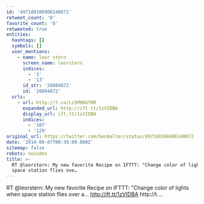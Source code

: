 ```yaml
---
id: '497180106906140672'
retweet_count: '0'
favorite_count: '0'
retweeted: true
entities:
  hashtags: []
  symbols: []
  user_mentions:
    - name: leor stern
      screen_name: leorstern
      indices:
        - '3'
        - '13'
      id_str: '20804872'
      id: '20804872'
  urls:
    - url: http://t.co/Ls5M90GfNR
      expanded_url: http://ift.tt/1zVIDBA
      display_url: ift.tt/1zVIDBA
      indices:
        - '107'
        - '129'
original_url: https://twitter.com/benbalter/status/497180106906140672
date: '2014-08-07T00:39:09.000Z'
sitemap: false
robots: noindex
title: >-
  RT @leorstern: My new favorite Recipe on IFTTT: "Change color of lights when
  space station flies ove…
---
```


RT @leorstern: My new favorite Recipe on IFTTT: "Change color of lights when space station flies over a... http://ift.tt/1zVIDBA http://t.…